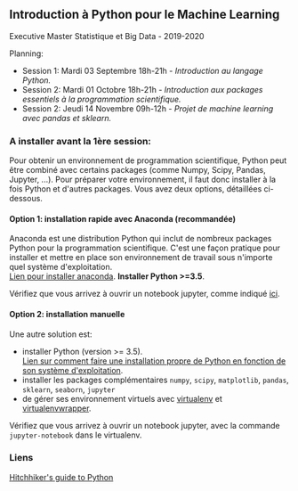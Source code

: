 ## Introduction à Python pour le Machine Learning

Executive Master Statistique et Big Data - 2019-2020

Planning:  
- Session 1: Mardi 03 Septembre 18h-21h - *Introduction au langage Python.*
- Session 2: Mardi 01 Octobre 18h-21h - *Introduction aux packages essentiels à la programmation scientifique.*
- Session 2: Jeudi 14 Novembre 09h-12h - *Projet de machine learning avec pandas et sklearn.*

### A installer avant la 1ère session:  

Pour obtenir un environnement de programmation scientifique, Python peut être combiné avec certains packages (comme Numpy, Scipy, Pandas, Jupyter, ...). Pour préparer votre environnement, il faut donc installer à la fois Python et d'autres packages. Vous avez deux options, détaillées ci-dessous. 

#### Option 1: installation rapide avec Anaconda (recommandée)

Anaconda est une distribution Python qui inclut de nombreux packages Python pour la programmation scientifique. C'est une façon pratique pour installer et mettre en place son environnement de travail sous n'importe quel système d'exploitation.  
[Lien pour installer anaconda](https://docs.anaconda.com/anaconda/install/). **Installer Python >=3.5**.

Vérifiez que vous arrivez à ouvrir un notebook jupyter, comme indiqué [ici](https://docs.anaconda.com/anaconda/user-guide/getting-started/#run-python-in-a-jupyter-notebook).

#### Option 2: installation manuelle   

Une autre solution est:  
- installer Python (version >= 3.5).  
[Lien sur comment faire une installation propre de Python en fonction de son système d'exploitation](http://docs.python-guide.org/en/latest/starting/installation/).
- installer les packages complémentaires `numpy`, `scipy`, `matplotlib`, `pandas`, `sklearn`, `seaborn`, `jupyter`
- de gérer ses environnement virtuels avec [virtualenv](https://virtualenv.pypa.io/en/latest/) et [virtualenvwrapper](http://virtualenvwrapper.readthedocs.io/en/latest/).

Vérifiez que vous arrivez à ouvrir un notebook jupyter, avec la commande `jupyter-notebook` dans le virtualenv.


### Liens

[Hitchhiker's guide to Python](http://docs.python-guide.org/en/latest/) 
